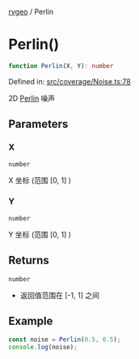 [rvgeo](../index.md) / Perlin

# Perlin()

```ts
function Perlin(X, Y): number
```

Defined in: [src/coverage/Noise.ts:78](https://github.com/pzq123456/RVGeo/blob/e727f6f6e310621d656b74948bed9956ff45a613/src/coverage/Noise.ts#L78)

2D [Perlin](https://en.wikipedia.org/wiki/Perlin_noise) 噪声

## Parameters

### X

`number`

X 坐标 (范围 [0, 1] )

### Y

`number`

Y 坐标 (范围 [0, 1] )

## Returns

`number`

- 返回值范围在 [-1, 1] 之间

## Example

```ts
const noise = Perlin(0.5, 0.5);
console.log(noise);
```
